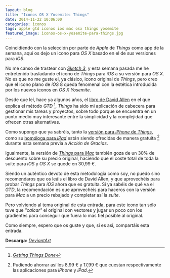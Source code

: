 ```yaml
---
layout: blog
title: "Iconos OS X Yosemite: Things"
date: 2014-11-22 10:06:00
categories: iconos
tags: apple gtd iconos ios mac osx things yosemite
featured_image: iconos-os-x-yosemite-para-things.jpg
---
```

Coincidiendo con la selección por parte de *Apple* de *Things* como app de la semana, aquí os dejo un icono para *OS X* basado en el de sus versiones para *iOS*.<Sigue Leyendo>

No me canso de trastear con [*Sketch 3*](https://itunes.apple.com/es/app/sketch-3/id852320343?mt=12&uo=4&at=1l3v5kR&ct=blog), y esta semana pasada me he entretenido trasladando el icono de *Things* para *iOS* a su versión para *OS X*. No es que no me guste el, ya clásico, icono original de *Things*, pero creo que el icono plano de *iOS* 8 queda fenomenal con la estética introducida por los nuevos iconos en *OS X Yosemite*.

Desde que leí, hace ya algunos años, el [libro de David Allen](https://itunes.apple.com/es/book/getting-things-done/id357926889?mt=11&uo=4&at=1l3v5kR&ct=blog) en el que explica el método *GTD* [^1], *Things* ha sido mi aplicación de cabecera para gestionar mis tareas y proyectos, sobre todo porque se encuentra en un punto medio muy interesante entre la simplicidad y la complejidad que ofrecen otras alternativas.

Como supongo que ya sabréis, tanto la [versión para *iPhone* de *Things*](https://itunes.apple.com/es/app/things/id284971781?mt=8&uo=4&at=1l3v5kR&ct=blog), como su [homóloga para *iPad*](https://itunes.apple.com/es/app/things-for-ipad/id364365411?mt=8&uo=4&at=1l3v5kR&ct=blog) están siendo ofrecidas de manera gratuita [^2] durante esta semana previa a *Acción de Gracias*. 

Igualmente, la versión de [*Things* para *Mac*](https://itunes.apple.com/es/app/things/id407951449?mt=12&uo=4&at=1l3v5kR&ct=blog) también goza de un 30% de descuento sobre su precio original, haciendo que el coste total de toda la suite para *iOS* y *OS X* se quede en 30,99 €.

[^1]: [*Getting Things Done*](http://es.wikipedia.org/wiki/Getting_Things_Done)

[^2]: Pudiendo ahorrar así los 8,99 € y 17,99 € que cuestan respectivamente las aplicaciones para *iPhone* y *iPad*.

Siendo un auténtico devoto de esta metodología como soy, no puedo sino recomendaros que os leáis el libro de David Allen, y que aprovechéis para probar *Things* para *iOS* ahora que es gratuita. Si ya sabéis de qué va el *GTD*, la recomendación es que aprovechéis para haceros con la versión para *Mac* a un precio rebajado y completar así la *suite*. 

Pero volviendo al tema original de esta entrada, para este icono tan sólo tuve que *"calcar"* el original con vectores y jugar un poco con los gradientes para conseguir que fuera lo más fiel posible al original.

Como siempre, espero que os guste y que, si es así, compartáis esta entrada.

**Descarga:** [*DeviantArt*](http://ptt69bio.deviantart.com/art/OS-X-Yosemite-Things-494136508)